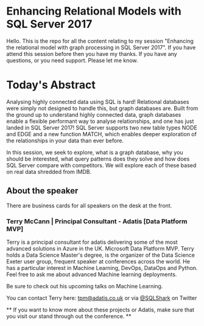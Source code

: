 # Enhancing Relational Models with SQL Server 2017
Hello. This is the repo for all the content relating to my session "Enhancing the relational model with graph processing in SQL Server 2017". If you have attend this session before then you have my thanks. If you have any questions, or you need support. Please let me know.  

# Today's Abstract
Analysing highly connected data using SQL is hard! Relational databases were simply not designed to handle this, but graph databases are. Built from the ground up to understand highly connected data, graph databases enable a flexible performant way to analyse relationships, and one has just landed in SQL Server 2017! SQL Server supports two new table types NODE and EDGE and a new function MATCH, which enables deeper exploration of the relationships in your data than ever before.

In this session, we seek to explore, what is a graph database, why you should be interested, what query patterns does they solve and how does SQL Server compare with competitors. We will explore each of these based on real data shredded from IMDB.
 
## About the speaker
There are business cards for all speakers on the desk at the front. 

### Terry McCann | Principal Consultant - Adatis [Data Platform MVP]
Terry is a principal consultant for adatis delivering some of the most advanced solutions in Azure in the UK. Microsoft Data Platform MVP. Terry holds a Data Science Master's degree, is the organizer of the Data Science Exeter user group, frequent speaker at conferences across the world. He has a particular interest in Machine Learning, DevOps, DataOps and Python. Feel free to ask me about advanced Machine learning deployments. 

Be sure to check out his upcoming talks on Machine Learning. 

You can contact Terry here: tpm@adatis.co.uk or via [@SQLShark](https://twitter.com/SQLShark) on Twitter

** If you want to know more about these projects or Adatis, make sure that you visit our stand through out the conference. **
